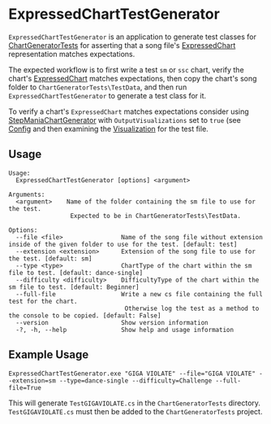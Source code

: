 # ExpressedChartTestGenerator

`ExpressedChartTestGenerator` is an application to generate test classes for [ChartGeneratorTests](../ChartGeneratorTests/Readme.md) for asserting that a song file's [ExpressedChart](../StepManiaLibrary/docs/ExpressedChart.md) representation matches expectations.

The expected workflow is to first write a test `sm` or `ssc` chart, verify the chart's [ExpressedChart](../StepManiaLibrary/docs/ExpressedChart.md) matches expectations, then copy the chart's song folder to `ChartGeneratorTests\TestData`, and then run `ExpressedChartTestGenerator` to generate a test class for it.

To verify a chart's `ExpressedChart` matches expectations consider using [StepManiaChartGenerator](https://github.com/PerryAsleep/StepManiaChartGenerator/Readme.md) with `OutputVisualizations` set to `true` (see [Config](https://github.com/PerryAsleep/StepManiaChartGenerator/blob/main/StepManiaChartGenerator/docs/Config.md) and then examining the [Visualization](https://github.com/PerryAsleep/StepManiaChartGenerator/blob/main/StepManiaChartGenerator/docs/Visualizations.md) for the test file.

## Usage
```
Usage:
  ExpressedChartTestGenerator [options] <argument>

Arguments:
  <argument>    Name of the folder containing the sm file to use for the test.
                 Expected to be in ChartGeneratorTests\TestData.

Options:
  --file <file>                Name of the song file without extension inside of the given folder to use for the test. [default: test]
  --extension <extension>      Extension of the song file to use for the test. [default: sm]
  --type <type>                ChartType of the chart within the sm file to test. [default: dance-single]
  --difficulty <difficulty>    DifficultyType of the chart within the sm file to test. [default: Beginner]
  --full-file                  Write a new cs file containing the full test for the chart.
                                Otherwise log the test as a method to the console to be copied. [default: False]
  --version                    Show version information
  -?, -h, --help               Show help and usage information
```
## Example Usage
```
ExpressedChartTestGenerator.exe "GIGA VIOLATE" --file="GIGA VIOLATE" --extension=sm --type=dance-single --difficulty=Challenge --full-file=True
```
This will generate `TestGIGAVIOLATE.cs` in the `ChartGeneratorTests` directory. `TestGIGAVIOLATE.cs` must then be added to the `ChartGeneratorTests` project.